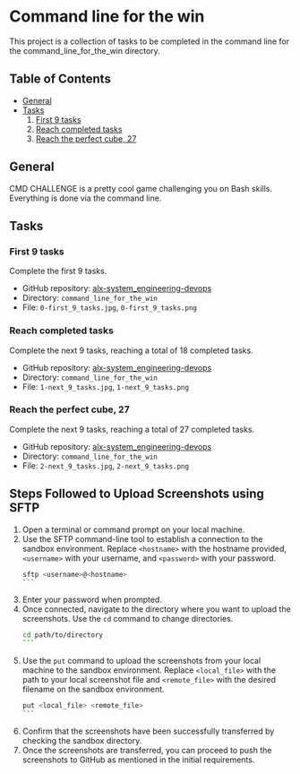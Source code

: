 # Command line for the win

This project is a collection of tasks to be completed in the command line for the command_line_for_the_win directory.

## Table of Contents

- [General](#general)
- [Tasks](#tasks)
  1. [First 9 tasks](#first-9-tasks)
  2. [Reach completed tasks](#reach-completed-tasks)
  3. [Reach the perfect cube, 27](#reach-the-perfect-cube-27)

## General

CMD CHALLENGE is a pretty cool game challenging you on Bash skills. Everything is done via the command line.

## Tasks

### First 9 tasks

Complete the first 9 tasks.

- GitHub repository: [alx-system_engineering-devops](https://github.com/Muna-Saeed/alx-system_engineering-devops)
- Directory: `command_line_for_the_win`
- File: `0-first_9_tasks.jpg`, `0-first_9_tasks.png`

### Reach completed tasks

Complete the next 9 tasks, reaching a total of 18 completed tasks.

- GitHub repository: [alx-system_engineering-devops](https://github.com/Muna-Saeed/alx-system_engineering-devops)
- Directory: `command_line_for_the_win`
- File: `1-next_9_tasks.jpg`, `1-next_9_tasks.png`

### Reach the perfect cube, 27

Complete the next 9 tasks, reaching a total of 27 completed tasks.

- GitHub repository: [alx-system_engineering-devops](https://github.com/Muna-Saeed/alx-system_engineering-devops)
- Directory: `command_line_for_the_win`
- File: `2-next_9_tasks.jpg`, `2-next_9_tasks.png`

## Steps Followed to Upload Screenshots using SFTP

1. Open a terminal or command prompt on your local machine.
2. Use the SFTP command-line tool to establish a connection to the sandbox environment. Replace `<hostname>` with the hostname provided, `<username>` with your username, and `<password>` with your password.
   ````bash
   sftp <username>@<hostname>
   ```
3. Enter your password when prompted.
4. Once connected, navigate to the directory where you want to upload the screenshots. Use the `cd` command to change directories.
   ````bash
   cd path/to/directory
   ```
5. Use the `put` command to upload the screenshots from your local machine to the sandbox environment. Replace `<local_file>` with the path to your local screenshot file and `<remote_file>` with the desired filename on the sandbox environment.
   ````bash
   put <local_file> <remote_file>
   ```
6. Confirm that the screenshots have been successfully transferred by checking the sandbox directory.
7. Once the screenshots are transferred, you can proceed to push the screenshots to GitHub as mentioned in the initial requirements.
